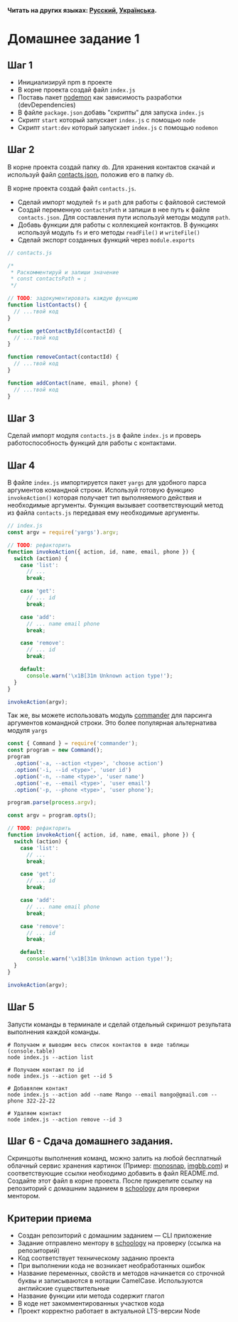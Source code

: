 **Читать на других языках: [Русский](README.md), [Українська](README.ua.md).**

# Домашнее задание 1

## Шаг 1

- Инициализируй npm в проекте
- В корне проекта создай файл `index.js`
- Поставь пакет [nodemon](https://www.npmjs.com/package/nodemon) как зависимость разработки (devDependencies)
- В файле `package.json` добавь "скрипты" для запуска `index.js`
- Скрипт `start` который запускает `index.js` с помощью `node`
- Скрипт `start:dev` который запускает `index.js` с помощью `nodemon`

## Шаг 2

В корне проекта создай папку `db`. Для хранения контактов скачай и используй файл [contacts.json](./contacts.json), положив его в папку `db`.

В корне проекта создай файл `contacts.js`.

- Сделай импорт модулей `fs` и `path` для работы с файловой системой
- Создай переменную `contactsPath` и запиши в нее путь к файле `contacts.json`. Для составления пути используй методы модуля `path`.
- Добавь функции для работы с коллекцией контактов. В функциях используй модуль `fs` и его методы `readFile()` и `writeFile()`
- Сделай экспорт созданных функций через `module.exports`

```js
// contacts.js

/*
 * Раскомментируй и запиши значение
 * const contactsPath = ;
 */

// TODO: задокументировать каждую функцию
function listContacts() {
  // ...твой код
}

function getContactById(contactId) {
  // ...твой код
}

function removeContact(contactId) {
  // ...твой код
}

function addContact(name, email, phone) {
  // ...твой код
}
```

## Шаг 3

Сделай импорт модуля `contacts.js` в файле `index.js` и проверь работоспособность функций для работы с контактами.

## Шаг 4

В файле `index.js` импортируется пакет `yargs` для удобного парса аргументов командной строки. Используй готовую функцию `invokeAction()` которая получает тип выполняемого действия и необходимые аргументы. Функция вызывает соответствующий метод из файла `contacts.js` передавая ему необходимые аргументы.

```js
// index.js
const argv = require('yargs').argv;

// TODO: рефакторить
function invokeAction({ action, id, name, email, phone }) {
  switch (action) {
    case 'list':
      // ...
      break;

    case 'get':
      // ... id
      break;

    case 'add':
      // ... name email phone
      break;

    case 'remove':
      // ... id
      break;

    default:
      console.warn('\x1B[31m Unknown action type!');
  }
}

invokeAction(argv);
```

Так же, вы можете использовать модуль [commander](https://www.npmjs.com/package/commander) для парсинга аргументов командной строки. Это более популярная альтернатива модуля `yargs`

```js
const { Command } = require('commander');
const program = new Command();
program
  .option('-a, --action <type>', 'choose action')
  .option('-i, --id <type>', 'user id')
  .option('-n, --name <type>', 'user name')
  .option('-e, --email <type>', 'user email')
  .option('-p, --phone <type>', 'user phone');

program.parse(process.argv);

const argv = program.opts();

// TODO: рефакторить
function invokeAction({ action, id, name, email, phone }) {
  switch (action) {
    case 'list':
      // ...
      break;

    case 'get':
      // ... id
      break;

    case 'add':
      // ... name email phone
      break;

    case 'remove':
      // ... id
      break;

    default:
      console.warn('\x1B[31m Unknown action type!');
  }
}

invokeAction(argv);
```

## Шаг 5

Запусти команды в терминале и сделай отдельный скриншот результата выполнения каждой команды.

```shell
# Получаем и выводим весь список контактов в виде таблицы (console.table)
node index.js --action list

# Получаем контакт по id
node index.js --action get --id 5

# Добавялем контакт
node index.js --action add --name Mango --email mango@gmail.com --phone 322-22-22

# Удаляем контакт
node index.js --action remove --id 3
```

## Шаг 6 - Сдача домашнего задания.

Скриншоты выполнения команд, можно залить на любой бесплатный облачный сервис хранения картинок (Пример: [monosnap](https://monosnap.com/), [imgbb.com](https://imgbb.com/)) и соответствующие ссылки необходимо добавить в файл README.md. Создайте этот файл в корне проекта. После прикрепите ссылку на репозиторий с домашним заданием в [schoology](https://app.schoology.com/login) для проверки ментором.

## Критерии приема

- Создан репозиторий с домашним заданием &mdash; CLI приложение
- Задание отправлено ментору в [schoology](https://app.schoology.com/login) на проверку (ссылка на репозиторий)
- Код соответствует техническому заданию проекта
- При выполнении кода не возникает необработанных ошибок
- Название переменных, свойств и методов начинается со строчной буквы и записываются в нотации CamelCase. Используются английские существительные
- Название функции или метода содержит глагол
- В коде нет закомментированных участков кода
- Проект корректно работает в актуальной LTS-версии Node
